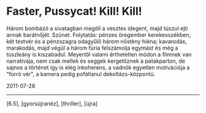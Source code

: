 # Faster, Pussycat! Kill! Kill!

Három bombázó a sivatagban megöli a vesztes idegent, majd túszul ejti annak barátnőjét. Szünet. Folytatás: pénzes öregember kerekesszékben, két testvér és a pénzszagra odagyűlő három nőstény hiéna; kavarodás, marakodás, majd végül a három fúria felszámolja egymást és még a túszleány is kiszabadul. Meyertől valami érthetetlen módon a filmnek van narratívája, nem csak mellek és seggek kergetőznek a patakparton, de sajnos a történet így is elég inkoherens, a vadnők egyetlen motivációja a "forró vér", a kamera pedig pofátlanul dekoltázs-központú.

2011-07-28 

----

[6.5], [gyorsújranéz], [thriller], [újra]